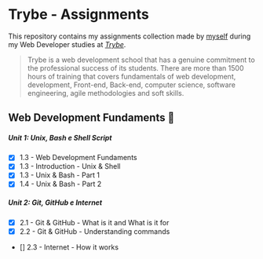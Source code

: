 # Trybe - Assignments

This repository contains my assignments collection made by [myself](https://www.linkedin.com/in/gabrieelh/) during my Web Developer studies at _[Trybe](https://www.betrybe.com/)_.

> Trybe is a web development school that has a genuine commitment to the professional success of its students. There are more than 1500 hours of training that covers fundamentals of web development, development, Front-end, Back-end, computer science, software engineering, agile methodologies and soft skills.

## Web Development Fundaments :construction:

##### Unit 1: Unix, Bash e Shell Script
 * [X] 1.3 - Web Development Fundaments
 * [X] 1.3 - Introduction - Unix & Shell
 * [X] 1.3 - Unix & Bash - Part 1
 * [X] 1.4 - Unix & Bash - Part 2
##### Unit 2: Git, GitHub e Internet
 * [X] 2.1 - Git & GitHub - What is it and What is it for
 * [X] 2.2 - Git & GitHub - Understanding commands
 * [] 2.3 - Internet - How it works
